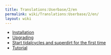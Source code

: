 ```yaml
---
title: Translations:Userbase/2/en
permalink: wiki/Translations:Userbase/2/en/
layout: wiki
---
```


-   [Installation](/wiki/Installation "wikilink")
-   [Upgrading](/wiki/Upgrading "wikilink")
-   [Start tidalcycles and superdirt for the first
    time](/wiki/Start_tidalcycles_and_superdirt_for_the_first_time "wikilink")
-   [Tutorial](/wiki/Tutorial "wikilink")
